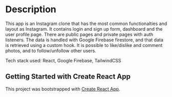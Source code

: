 # Description

This app is an Instagram clone that has the most common functionalties and layout as Instagram. It contains login and sign up form, dashboard and the user profile page. There are public pages and private pages with auth listeners. The data is handled with Google Firebase firestore, and that data is retrieved using a custom hook. It is possible to like/dislike and comment photos, and to follow/unfollow other users. 

Tech stack used: React, Google Firebase, TailwindCSS

## Getting Started with Create React App

This project was bootstrapped with [Create React App](https://github.com/facebook/create-react-app).

